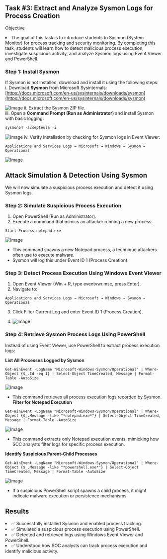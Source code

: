 ## Task #3: Extract and Analyze Sysmon Logs for Process Creation  

Objective
<li>The goal of this task is to introduce students to Sysmon (System Monitor) for process tracking and security monitoring. By completing this task, students will learn how to detect malicious process execution, investigate suspicious activity, and analyze Sysmon logs using Event Viewer and PowerShell.</li>

### **Step 1: Install Sysmon**
If Sysmon is not installed, download and install it using the following steps:
i. Download **Sysmon** from Microsoft Sysinternals:  
   [https://docs.microsoft.com/en-us/sysinternals/downloads/sysmon](https://docs.microsoft.com/en-us/sysinternals/downloads/sysmon)

   ![Image](https://github.com/user-attachments/assets/dee4db3e-f13e-4043-9d27-27b9464d204d)
ii. Extract the Sysmon ZIP file.  
iii. Open a **Command Prompt (Run as Administrator)** and install Sysmon with basic logging:  
   ```powershell
   sysmon64 -accepteula -i
   ```
   ![Image](https://github.com/user-attachments/assets/ddbe20e0-0a7c-4f77-8fe0-c632391bea61)
iv. Verify installation by checking for Sysmon logs in Event Viewer:
   ```
   Applications and Services Logs → Microsoft → Windows → Sysmon → Operational
   ```
   ![Image](https://github.com/user-attachments/assets/b94b8a9d-ba32-4a7a-a9ee-6f4046e4377a)
## Attack Simulation & Detection Using Sysmon
We will now simulate a suspicious process execution and detect it using Sysmon logs.
### Step 2: Simulate Suspicious Process Execution
1. Open PowerShell (Run as Administrator).
2. Execute a command that mimics an attacker running a new process:
```
Start-Process notepad.exe
```

![Image](https://github.com/user-attachments/assets/da926cd1-8d16-47fe-a42f-06c039f19a2b)
- This command spawns a new Notepad process, a technique attackers often use to execute malware.
- Sysmon will log this under Event ID 1 (Process Creation).
### Step 3: Detect Process Execution Using Windows Event Viewer
1. Open Event Viewer (Win + R, type eventvwr.msc, press Enter).
2. Navigate to:
```
Applications and Services Logs → Microsoft → Windows → Sysmon → Operational
```
3. Click Filter Current Log and enter Event ID 1 (Process Creation).

4. ![Image](https://github.com/user-attachments/assets/2f42ba6e-f2c1-4de1-bcbc-db4bbc729613)
### Step 4: Retrieve Sysmon Process Logs Using PowerShell
Instead of using Event Viewer, use PowerShell to extract process execution logs:

**List All Processes Logged by Sysmon**
```
Get-WinEvent -LogName "Microsoft-Windows-Sysmon/Operational" | Where-Object {$_.Id -eq 1} | Select-Object TimeCreated, Message | Format-Table -AutoSize
```

![Image](https://github.com/user-attachments/assets/68f9c765-975c-4de2-883f-45b48a86c44d)
- This command retrieves all process execution logs recorded by Sysmon.
**Filter for Notepad Execution**
```
Get-WinEvent -LogName "Microsoft-Windows-Sysmon/Operational" | Where-Object {$_.Message -like "*notepad.exe*"} | Select-Object TimeCreated, Message | Format-Table -AutoSize
```

![Image](https://github.com/user-attachments/assets/8c6c6163-35fb-4d43-b9cc-024cad3c7ad2)
- This command extracts only Notepad execution events, mimicking how SOC analysts filter logs for specific process execution.

**Identify Suspicious Parent-Child Processes**
```
Get-WinEvent -LogName "Microsoft-Windows-Sysmon/Operational" | Where-Object {$_.Message -like "*powershell.exe*"} | Select-Object TimeCreated, Message | Format-Table -AutoSize
```

![Image](https://github.com/user-attachments/assets/3aeaf720-f408-409f-8635-1ce47bb3cbd3)
- If a suspicious PowerShell script spawns a child process, it might indicate malware execution or persistence mechanisms.

## Results
<li>✅ Successfully installed Sysmon and enabled process tracking.</li>
<li>✅ Simulated a suspicious process execution using PowerShell.</li>
<li>✅ Detected and retrieved logs using Windows Event Viewer and PowerShell.</li>
<li>✅ Understood how SOC analysts can track process execution and identify malicious activity.</li>
